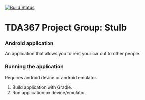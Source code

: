 [![Build Status](https://app.travis-ci.com/Magnetixaft/TDA367.svg?branch=master)](https://app.travis-ci.com/Magnetixaft/TDA367)
# TDA367 Project Group: Stulb
### Android application
An application that allows you to rent your car out to other people.

### Running the application
Requires android device or android emulator.
1. Build application with Gradle.
2. Run application on device/emulator.
